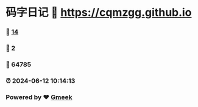 # 码字日记 :link: https://cqmzgg.github.io 
### :page_facing_up: [14](https://cqmzgg.github.io/tag.html) 
### :speech_balloon: 2 
### :hibiscus: 64785 
### :alarm_clock: 2024-06-12 10:14:13 
### Powered by :heart: [Gmeek](https://github.com/Meekdai/Gmeek)
